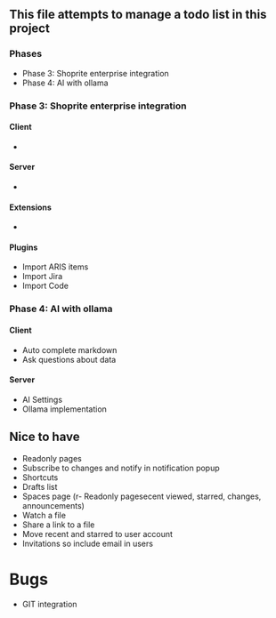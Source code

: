 ## This file attempts to manage a todo list in this project

### Phases
- Phase 3: Shoprite enterprise integration
- Phase 4: AI with ollama

### Phase 3: Shoprite enterprise integration
#### Client
-

#### Server
-

#### Extensions
-

#### Plugins
- Import ARIS items
- Import Jira
- Import Code 

### Phase 4: AI with ollama
#### Client
- Auto complete markdown
- Ask questions about data

#### Server
- AI Settings
- Ollama implementation

## Nice to have
- Readonly pages
- Subscribe to changes and notify in notification popup
- Shortcuts
- Drafts list
- Spaces page (r- Readonly pagesecent viewed, starred, changes, announcements)
- Watch a file
- Share a link to a file
- Move recent and starred to user account
- Invitations so include email in users

# Bugs
- GIT integration
